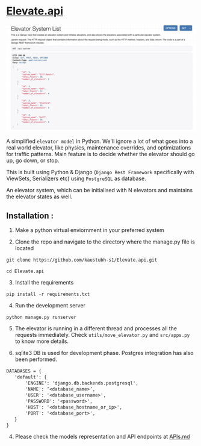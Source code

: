 # [Elevate.api](https://youtu.be/ZZZ9MB3WszQ)

[![Watch the video](assets/demo.png)](https://youtu.be/ZZZ9MB3WszQ)

A simplified `elevator model` in Python. We'll ignore a lot of what goes into a real world elevator, like physics, maintenance overrides, and optimizations for traffic patterns. Main feature is to decide whether the elevator should go up, go down, or stop. 

This is built using Python & Django (`Django Rest Framework` specifically with ViewSets, Serializers etc) using `PostgreSQL` as database.

An elevator system, which can be initialised with N elevators and maintains the elevator states as well. 

## Installation : 
1. Make a python virtual enviornment in your preferred system

2. Clone the repo and navigate to the directory where the manage.py file is located
```
git clone https://github.com/kaustubh-s1/Elevate.api.git
```
```
cd Elevate.api
```

3. Install the requirements
```
pip install -r requirements.txt
```
4. Run the development server
```
python manage.py runserver
```

5. The elevator is running in a different thread and processes all the requests immediately. Check `utils/move_elevator.py` and `src/apps.py` to know more details.

6. sqlite3 DB is used for development phase. Postgres integration has also been performed.
```
DATABASES = {
   'default': {
       'ENGINE': 'django.db.backends.postgresql',
       'NAME': ‘<database_name>’,
       'USER': '<database_username>',
       'PASSWORD': '<password>',
       'HOST': '<database_hostname_or_ip>',
       'PORT': '<database_port>',
   }
}
```

4. Please check the models representation and API endpoints at [APIs.md](https://github.com/kaustubh-s1/Elevate.api/main/DOCS.md)
